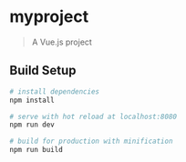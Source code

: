 # myproject

> A Vue.js project

## Build Setup

``` bash
# install dependencies
npm install

# serve with hot reload at localhost:8080
npm run dev

# build for production with minification
npm run build
